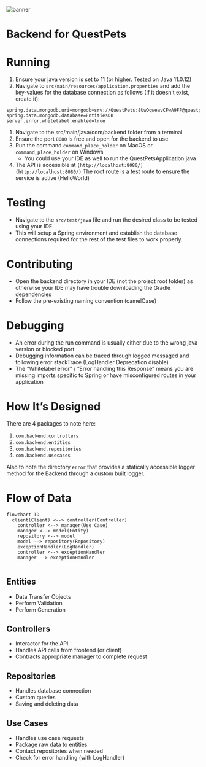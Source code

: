 ![banner](https://i.postimg.cc/wvNjq4Jk/blob-even-smaller.png)

# Backend for QuestPets

# Running

1. Ensure your java version is set to 11 (or higher. Tested on Java 11.0.12)
2. Navigate to `src/main/resources/application.properties` and add the key-values for the database connection as follows (If it doesn’t exist, create it):

```
spring.data.mongodb.uri=mongodb+srv://QuestPets:8UwDqweavCFwA9FF@questpets.dbvntgm.mongodb.net/test
spring.data.mongodb.database=EntitiesDB
server.error.whitelabel.enabled=true
```

1. Navigate to the src/main/java/com/backend folder from a terminal
2. Ensure the port `8080` is free and open for the backend to use
3. Run the command `command_place_holder` on MacOS or `command_place_holder` on Windows
    - You could use your IDE as well to run the QuestPetsApplication.java
4. The API is accessible at `[http://localhost:8080/](http://localhost:8080/)` The root route is a test route to ensure the service is active (HelloWorld)

# Testing

-   Navigate to the `src/test/java` file and run the desired class to be tested using your IDE.
-   This will setup a Spring environment and establish the database connections required for the rest of the test files to work properly.

# Contributing

-   Open the backend directory in your IDE (not the project root folder) as otherwise your IDE may have trouble downloading the Gradle dependencies
-   Follow the pre-existing naming convention (camelCase)

# Debugging

-   An error during the run command is usually either due to the wrong java version or blocked port
-   Debugging information can be traced through logged messaged and following error stackTrace (LogHandler Deprecation disable)
-   The “Whitelabel error” / “Error handling this Response” means you are missing imports specific to Spring or have misconfigured routes in your application

# How It’s Designed

There are 4 packages to note here:

1. `com.backend.controllers`
2. `com.backend.entities`
3. `com.backend.repositories`
4. `com.backend.usecases`

Also to note the directory `error` that provides a statically accessible logger method for the Backend through a custom built logger.

# Flow of Data

```mermaid
flowchart TD
  client(Client) <--> controller(Controller)
	controller <--> manager(Use Case)
	manager <--> model(Entity)
	repository <--> model
	model --> repository(Repository)
	exceptionHandler(LogHandler)
	controller <--> exceptionHandler
	manager --> exceptionHandler


```

## Entities

- Data Transfer Objects
- Perform Validation
- Perform Generation

## Controllers

- Interactor for the API
- Handles API calls from frontend (or client)
- Contracts appropriate manager to complete request

## Repositories

- Handles database connection
- Custom queries
- Saving and deleting data

## Use Cases

- Handles use case requests
- Package raw data to entities
- Contact repositories when needed
- Check for error handling (with LogHandler)
